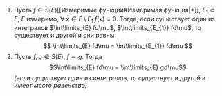 1. Пусть $f \in S(E)$[[Измеримые функции#Измеримая функция|*]], $E_{1} \subset E$, $E$ измеримо, $\forall \; x \in E \setminus E_{1} \; f(x) = 0$.
Тогда, если существует один из интегралов $\int\limits_{E} fd\mu$, $\int\limits_{E_{1}} fd\mu$, то существует и другой и они равны:
$$
\int\limits_{E} fd\mu = \int\limits_{E_{1}} fd\mu
$$
2. Пусть $f, g \in S(E)$, $f \sim g$. Тогда $$\int\limits_{E} fd\mu = \int\limits_{E} gd\mu$$ *(если существует один из интегралов, то существует и другой и имеет место равенство)*